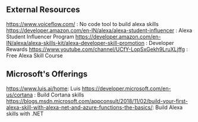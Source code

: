 ## External Resources

https://www.voiceflow.com/ : No code tool to build alexa skills
https://developer.amazon.com/en-IN/alexa/alexa-student-influencer : Alexa Student Influencer Program
https://developer.amazon.com/en-IN/alexa/alexa-skills-kit/alexa-developer-skill-promotion : Developer Rewards
https://www.youtube.com/channel/UCfY-LopSxGekh9LruXLjffg : Free Alexa Skill Course

## Microsoft's Offerings
https://www.luis.ai/home: Luis
https://developer.microsoft.com/en-us/cortana :  Build Cortana skills
https://blogs.msdn.microsoft.com/appconsult/2018/11/02/build-your-first-alexa-skill-with-alexa-net-and-azure-functions-the-basics/: Build Alexa skills with .NET
